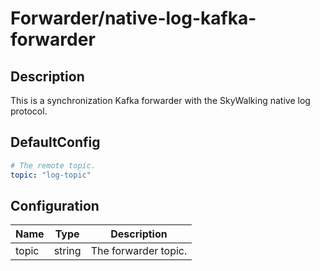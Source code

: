 # Forwarder/native-log-kafka-forwarder
## Description
This is a synchronization Kafka forwarder with the SkyWalking native log protocol.
## DefaultConfig
```yaml
# The remote topic. 
topic: "log-topic"
```
## Configuration
|Name|Type|Description|
|----|----|-----------|
| topic | string | The forwarder topic. |


